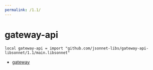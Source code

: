 ```yaml
---
permalink: /1.1/
---
```


# gateway-api

```jsonnet
local gateway-api = import "github.com/jsonnet-libs/gateway-api-libsonnet/1.1/main.libsonnet"
```



* [gateway](gateway/index.md)